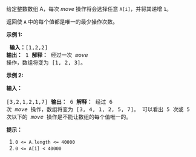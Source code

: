 给定整数数组 A，每次 _move_ 操作将会选择任意&nbsp;`A[i]`，并将其递增&nbsp;`1`。

返回使 `A`&nbsp;中的每个值都是唯一的最少操作次数。

**示例 1:**<pre>
**输入：**[1,2,2]
**输出：** 1
**解释：** 经过一次 _move_ 操作，数组将变为 [1, 2, 3]。</pre>

**示例 2:**<pre>**输入：**  
[3,2,1,2,1,7]
**输出：** 6
**解释：** 经过 6 次 _move_ 操作，数组将变为 [3, 4, 1, 2, 5, 7]。
可以看出 5 次或 5 次以下的 _move_ 操作是不能让数组的每个值唯一的。
</pre>

**提示：**

1.  `0 <= A.length <= 40000`
2.  `0 <= A[i] < 40000`
